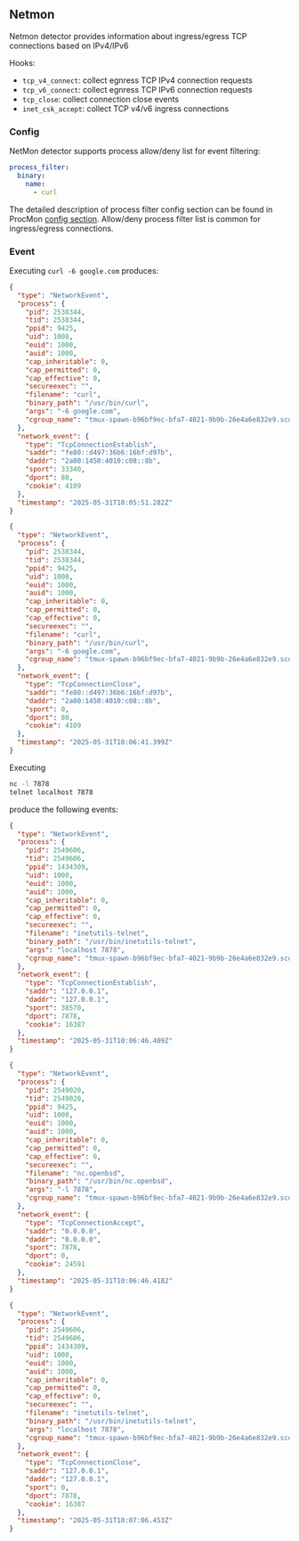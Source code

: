 ## Netmon

Netmon detector provides information about ingress/egress TCP connections
based on IPv4/IPv6

Hooks:

- `tcp_v4_connect`: collect egnress TCP IPv4 connection requests
- `tcp_v6_connect`: collect egnress TCP IPv6 connection requests
- `tcp_close`: collect connection close events
- `inet_csk_accept`: collect TCP v4/v6 ingress connections

### Config

NetMon detector supports process allow/deny list for event filtering:

```yaml
process_filter:
  binary:
    name:
      - curl
```

The detailed description of process filter config section can be found in ProcMon [config section](procmon.md#config).
Allow/deny process filter list is common for ingress/egress connections.

### Event

Executing `curl -6 google.com` produces:

```json
{
  "type": "NetworkEvent",
  "process": {
    "pid": 2538344,
    "tid": 2538344,
    "ppid": 9425,
    "uid": 1000,
    "euid": 1000,
    "auid": 1000,
    "cap_inheritable": 0,
    "cap_permitted": 0,
    "cap_effective": 0,
    "secureexec": "",
    "filename": "curl",
    "binary_path": "/usr/bin/curl",
    "args": "-6 google.com",
    "cgroup_name": "tmux-spawn-b96bf9ec-bfa7-4021-9b9b-26e4a6e832e9.scope"
  },
  "network_event": {
    "type": "TcpConnectionEstablish",
    "saddr": "fe80::d497:36b6:16bf:d97b",
    "daddr": "2a00:1450:4010:c08::8b",
    "sport": 33340,
    "dport": 80,
    "cookie": 4109
  },
  "timestamp": "2025-05-31T10:05:51.282Z"
}
```

```json
{
  "type": "NetworkEvent",
  "process": {
    "pid": 2538344,
    "tid": 2538344,
    "ppid": 9425,
    "uid": 1000,
    "euid": 1000,
    "auid": 1000,
    "cap_inheritable": 0,
    "cap_permitted": 0,
    "cap_effective": 0,
    "secureexec": "",
    "filename": "curl",
    "binary_path": "/usr/bin/curl",
    "args": "-6 google.com",
    "cgroup_name": "tmux-spawn-b96bf9ec-bfa7-4021-9b9b-26e4a6e832e9.scope"
  },
  "network_event": {
    "type": "TcpConnectionClose",
    "saddr": "fe80::d497:36b6:16bf:d97b",
    "daddr": "2a00:1450:4010:c08::8b",
    "sport": 0,
    "dport": 80,
    "cookie": 4109
  },
  "timestamp": "2025-05-31T10:06:41.399Z"
}
```
Executing

```bash
nc -l 7878
telnet localhost 7878
```

produce the following events:

```json
{
  "type": "NetworkEvent",
  "process": {
    "pid": 2549606,
    "tid": 2549606,
    "ppid": 1434309,
    "uid": 1000,
    "euid": 1000,
    "auid": 1000,
    "cap_inheritable": 0,
    "cap_permitted": 0,
    "cap_effective": 0,
    "secureexec": "",
    "filename": "inetutils-telnet",
    "binary_path": "/usr/bin/inetutils-telnet",
    "args": "localhost 7878",
    "cgroup_name": "tmux-spawn-b96bf9ec-bfa7-4021-9b9b-26e4a6e832e9.scope"
  },
  "network_event": {
    "type": "TcpConnectionEstablish",
    "saddr": "127.0.0.1",
    "daddr": "127.0.0.1",
    "sport": 38570,
    "dport": 7878,
    "cookie": 16387
  },
  "timestamp": "2025-05-31T10:06:46.409Z"
}
```

```json
{
  "type": "NetworkEvent",
  "process": {
    "pid": 2549020,
    "tid": 2549020,
    "ppid": 9425,
    "uid": 1000,
    "euid": 1000,
    "auid": 1000,
    "cap_inheritable": 0,
    "cap_permitted": 0,
    "cap_effective": 0,
    "secureexec": "",
    "filename": "nc.openbsd",
    "binary_path": "/usr/bin/nc.openbsd",
    "args": "-l 7878",
    "cgroup_name": "tmux-spawn-b96bf9ec-bfa7-4021-9b9b-26e4a6e832e9.scope"
  },
  "network_event": {
    "type": "TcpConnectionAccept",
    "saddr": "0.0.0.0",
    "daddr": "0.0.0.0",
    "sport": 7878,
    "dport": 0,
    "cookie": 24591
  },
  "timestamp": "2025-05-31T10:06:46.4182"
}
```

```json
{
  "type": "NetworkEvent",
  "process": {
    "pid": 2549606,
    "tid": 2549606,
    "ppid": 1434309,
    "uid": 1000,
    "euid": 1000,
    "auid": 1000,
    "cap_inheritable": 0,
    "cap_permitted": 0,
    "cap_effective": 0,
    "secureexec": "",
    "filename": "inetutils-telnet",
    "binary_path": "/usr/bin/inetutils-telnet",
    "args": "localhost 7878",
    "cgroup_name": "tmux-spawn-b96bf9ec-bfa7-4021-9b9b-26e4a6e832e9.scope"
  },
  "network_event": {
    "type": "TcpConnectionClose",
    "saddr": "127.0.0.1",
    "daddr": "127.0.0.1",
    "sport": 0,
    "dport": 7878,
    "cookie": 16387
  },
  "timestamp": "2025-05-31T10:07:06.453Z"
}
```